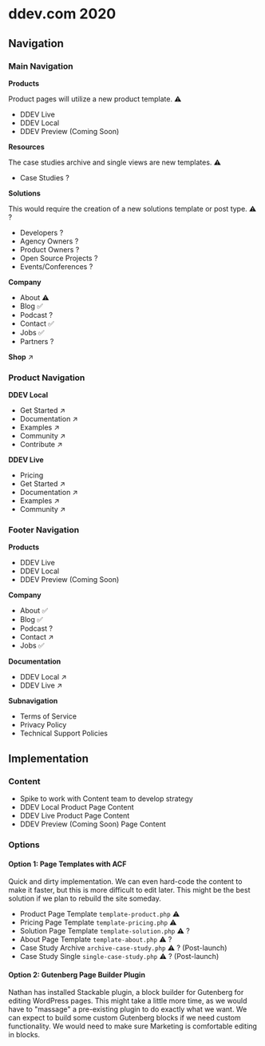 # ddev.com 2020

## Navigation

### Main Navigation

**Products**

Product pages will utilize a new product template. ⚠️

- DDEV Live
- DDEV Local
- DDEV Preview (Coming Soon)

**Resources**

The case studies archive and single views are new templates. ⚠️

- Case Studies ?

**Solutions**

This would require the creation of a new solutions template or post type. ⚠️ ?
 
- Developers ?
- Agency Owners ?
- Product Owners ?
- Open Source Projects ?
- Events/Conferences ?

**Company**

- About ⚠️
- Blog ✅
- Podcast ?
- Contact ✅
- Jobs ✅
- Partners ?

**Shop** ↗️

### Product Navigation

**DDEV Local**

- Get Started ↗️
- Documentation ↗️
- Examples ↗️
- Community ↗️
- Contribute ↗️

**DDEV Live**

- Pricing
- Get Started ↗️
- Documentation ↗️
- Examples ↗️
- Community ↗️

### Footer Navigation

**Products**

- DDEV Live
- DDEV Local
- DDEV Preview (Coming Soon)

**Company**

- About ✅
- Blog ✅
- Podcast ?
- Contact ↗️
- Jobs ✅

**Documentation**

- DDEV Local ↗️
- DDEV Live ↗️

**Subnavigation**

- Terms of Service
- Privacy Policy
- Technical Support Policies

## Implementation

### Content

- Spike to work with Content team to develop strategy
- DDEV Local Product Page Content
- DDEV Live Product Page Content
- DDEV Preview (Coming Soon) Page Content

### Options

#### Option 1: Page Templates with ACF

Quick and dirty implementation. We can even hard-code the content to make it faster, but this is more difficult to edit later. This might be the best solution if we plan to rebuild the site someday.

- Product Page Template `template-product.php` ⚠️
- Pricing Page Template `template-pricing.php` ⚠️
- Solution Page Template `template-solution.php` ⚠️ ?
- About Page Template `template-about.php` ⚠️ ?
- Case Study Archive `archive-case-study.php` ⚠️ ? (Post-launch)
- Case Study Single `single-case-study.php` ⚠️ ? (Post-launch)

#### Option 2: Gutenberg Page Builder Plugin

Nathan has installed Stackable plugin, a block builder for Gutenberg for editing WordPress pages. This might take a little more time, as we would have to "massage" a pre-existing plugin to do exactly what we want. We can expect to build some custom Gutenberg blocks if we need custom functionality. We would need to make sure Marketing is comfortable editing in blocks.

